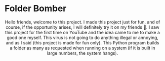 <p align="center">
<samp>
<h1>Folder Bomber</h1>
</samp>
</p>

<p align="center">
Hello friends, welcome to this project. I made this project just for fun, and of course, if the opportunity arises, I will definitely try it on my friends 🤣.
I saw this project for the first time on YouTube and the idea came to me to make a good one myself.
This virus is not going to do anything illegal or annoying, and as I said (this project is made for fun only).
This Python program builds a folder as many as requested when running on a system (if it is built in large numbers, the system hangs).
</p>

